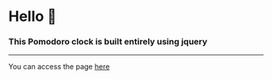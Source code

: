 # Hello 👋

### This Pomodoro clock is built entirely using jquery

---

You can access the page [here](https://zaidrasheed.github.io/Pomodoro-js/)
